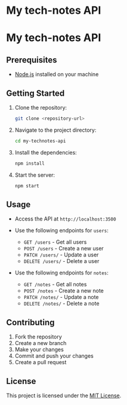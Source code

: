 # My tech-notes API

# My tech-notes API

## Prerequisites

- [Node.js](https://nodejs.org) installed on your machine

## Getting Started

1. Clone the repository:
   ```bash
   git clone <repository-url>
   ```
2. Navigate to the project directory:
   ```bash
   cd my-technotes-api
   ```
3. Install the dependencies:
   ```bash
   npm install
   ```
4. Start the server:
   ```bash
   npm start
   ```

## Usage

- Access the API at `http://localhost:3500`

- Use the following endpoints for `users`:
  - `GET /users` - Get all users
  - `POST /users` - Create a new user
  - `PATCH /users/` - Update a user
  - `DELETE /users/` - Delete a user

- Use the following endpoints for `notes`:
  - `GET /notes` - Get all notes
  - `POST /notes` - Create a new note
  - `PATCH /notes/` - Update a note
  - `DELETE /notes/` - Delete a note

## Contributing

1. Fork the repository
2. Create a new branch
3. Make your changes
4. Commit and push your changes
5. Create a pull request

## License

This project is licensed under the [MIT License](LICENSE).
